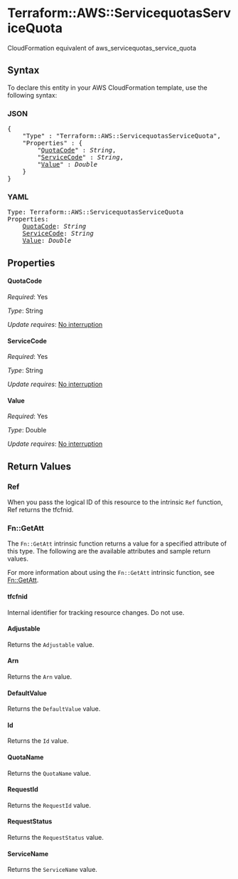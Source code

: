 # Terraform::AWS::ServicequotasServiceQuota

CloudFormation equivalent of aws_servicequotas_service_quota

## Syntax

To declare this entity in your AWS CloudFormation template, use the following syntax:

### JSON

<pre>
{
    "Type" : "Terraform::AWS::ServicequotasServiceQuota",
    "Properties" : {
        "<a href="#quotacode" title="QuotaCode">QuotaCode</a>" : <i>String</i>,
        "<a href="#servicecode" title="ServiceCode">ServiceCode</a>" : <i>String</i>,
        "<a href="#value" title="Value">Value</a>" : <i>Double</i>
    }
}
</pre>

### YAML

<pre>
Type: Terraform::AWS::ServicequotasServiceQuota
Properties:
    <a href="#quotacode" title="QuotaCode">QuotaCode</a>: <i>String</i>
    <a href="#servicecode" title="ServiceCode">ServiceCode</a>: <i>String</i>
    <a href="#value" title="Value">Value</a>: <i>Double</i>
</pre>

## Properties

#### QuotaCode

_Required_: Yes

_Type_: String

_Update requires_: [No interruption](https://docs.aws.amazon.com/AWSCloudFormation/latest/UserGuide/using-cfn-updating-stacks-update-behaviors.html#update-no-interrupt)

#### ServiceCode

_Required_: Yes

_Type_: String

_Update requires_: [No interruption](https://docs.aws.amazon.com/AWSCloudFormation/latest/UserGuide/using-cfn-updating-stacks-update-behaviors.html#update-no-interrupt)

#### Value

_Required_: Yes

_Type_: Double

_Update requires_: [No interruption](https://docs.aws.amazon.com/AWSCloudFormation/latest/UserGuide/using-cfn-updating-stacks-update-behaviors.html#update-no-interrupt)

## Return Values

### Ref

When you pass the logical ID of this resource to the intrinsic `Ref` function, Ref returns the tfcfnid.

### Fn::GetAtt

The `Fn::GetAtt` intrinsic function returns a value for a specified attribute of this type. The following are the available attributes and sample return values.

For more information about using the `Fn::GetAtt` intrinsic function, see [Fn::GetAtt](https://docs.aws.amazon.com/AWSCloudFormation/latest/UserGuide/intrinsic-function-reference-getatt.html).

#### tfcfnid

Internal identifier for tracking resource changes. Do not use.

#### Adjustable

Returns the <code>Adjustable</code> value.

#### Arn

Returns the <code>Arn</code> value.

#### DefaultValue

Returns the <code>DefaultValue</code> value.

#### Id

Returns the <code>Id</code> value.

#### QuotaName

Returns the <code>QuotaName</code> value.

#### RequestId

Returns the <code>RequestId</code> value.

#### RequestStatus

Returns the <code>RequestStatus</code> value.

#### ServiceName

Returns the <code>ServiceName</code> value.

